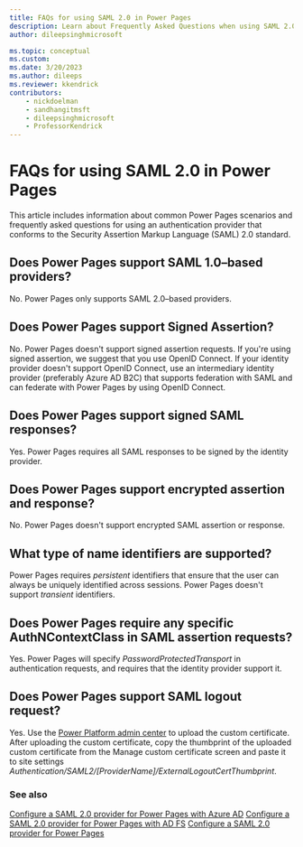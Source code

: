 ```yaml
---
title: FAQs for using SAML 2.0 in Power Pages
description: Learn about Frequently Asked Questions when using SAML 2.0 providers for authentication in Power Pages.
author: dileepsinghmicrosoft

ms.topic: conceptual
ms.custom: 
ms.date: 3/20/2023
ms.author: dileeps
ms.reviewer: kkendrick
contributors:
    - nickdoelman
    - sandhangitmsft
    - dileepsinghmicrosoft
    - ProfessorKendrick
---
```


# FAQs for using SAML 2.0 in Power Pages

This article includes information about common Power Pages scenarios and frequently asked questions for using an authentication provider that conforms to the Security Assertion Markup Language (SAML) 2.0 standard.

## Does Power Pages support SAML 1.0&ndash;based providers?

No. Power Pages only supports SAML 2.0&ndash;based providers.

## Does Power Pages support Signed Assertion?

No. Power Pages doesn't support signed assertion requests. If you're using signed assertion, we suggest that you use OpenID Connect. If your identity provider doesn't support OpenID Connect, use an intermediary identity provider (preferably Azure AD B2C) that supports federation with SAML and can federate with Power Pages by using OpenID Connect.

## Does Power Pages support signed SAML responses?

Yes. Power Pages requires all SAML responses to be signed by the identity provider.

## Does Power Pages support encrypted assertion and response?

No. Power Pages doesn't support encrypted SAML assertion or response.

## What type of name identifiers are supported?

Power Pages requires *persistent* identifiers that ensure that the user can always be uniquely identified across sessions. Power Pages doesn't support *transient* identifiers.

## Does Power Pages require any specific AuthNContextClass in SAML assertion requests?

Yes. Power Pages will specify *PasswordProtectedTransport* in authentication requests, and requires that the identity provider support it.

## Does Power Pages support SAML logout request?

Yes.  Use the [Power Platform admin center](../../admin/admin-overview.md) to upload the custom certificate.  After uploading the custom certificate, copy the thumbprint of the uploaded custom certificate from the Manage custom certificate screen and paste it to site settings *Authentication/SAML2/[ProviderName]/ExternalLogoutCertThumbprint*.

### See also

[Configure a SAML 2.0 provider for Power Pages with Azure AD](saml2-settings-azure-ad.md)
[Configure a SAML 2.0 provider for Power Pages with AD FS](saml2-settings.md)
[Configure a SAML 2.0 provider for Power Pages](saml2-provider.md)

